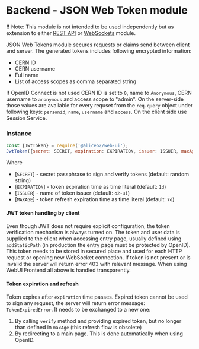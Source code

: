# Backend - JSON Web Token module

**!!** Note: This module is not intended to be used independently but as extension to either [REST API](http-server.md) or [WebSockets](websockets.md) module.

JSON Web Tokens module secures requests or claims send between client and server.
The generated tokens includes following encrypted information:
 * CERN ID
 * CERN username
 * Full name
 * List of access scopes as comma separated string

If OpenID Connect is not used CERN ID is set to `0`, name to `Anonymous`, CERN username to `anonymous` and access scope to "admin".
On the server-side those values are available for every requset from the `req.query` object under following keys: `personid`, `name`, `username` and `access`.
On the client side use Session Service.

### Instance
```js
const {JwtToken} = require('@aliceo2/web-ui');
JwtToken({secret: SECRET, expiration: EXPIRATION, issuer: ISSUER, maxAge: MAXAGE});
```
Where
   * [`SECRET`] - secret passphrase to sign and verify tokens (default: random string)
   * [`EXPIRATION`] - token expiration time as time literal (default: `1d`)
   * [`ISSUER`] - name of token issuer (default: `o2-ui`)
   * [`MAXAGE`] - token refresh expiration time as time literal (default: `7d`)

#### JWT token handling by client
Even though JWT does not require explicit configuration, the token verification mechanism is always turned on.
The token and user data is supplied to the client when accessing entry page, usually defined using `addStaticPath` (in production the entry page must be protected by OpenID).
This token needs to be stored in secured place and used for each HTTP request or opening new WebSocket connection.
If token is not present or is invalid the server will return error 403 with relevant message.
When using WebUI Frontend all above is handled transparently.

#### Token expiration and refresh
Token expires after `expiration` time passes. Expired token cannot be used to sign any request, the server will return error message: `TokenExpiredError`.
It needs to be exchanged to a new one:
1. By calling `verify` method and providing expired token, but no longer than defined in `maxAge` (this refresh flow is obsolete)
2. By redirecting to a main page. This is done automatically when using OpenID.
